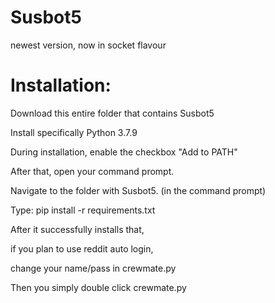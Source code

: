 # Susbot5
newest version, now in socket flavour

# Installation:

 Download this entire folder that contains Susbot5
 
 Install specifically Python 3.7.9 
 
 During installation, enable the checkbox  "Add to PATH"
 
 After that, open your command prompt.
 
 Navigate to the folder with Susbot5. (in the command prompt)
 
 Type: pip install -r requirements.txt
 
 After it successfully installs that,
 
 if you plan to use reddit auto login,
 
 change your name/pass in crewmate.py
 
 Then you simply double click crewmate.py
 
 
